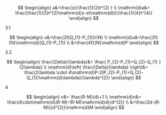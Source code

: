 $$
\begin{align}
a&=\frac{s}{\frac{1}{2}t^{2} } \\
\mathrm{d}a&= \frac{\frac{1}{2}t^{2}\mathrm{d}s-st\mathrm{d}t}{\frac{1}{4}t^{4}}
\end{align}
$$

3.1

$$
\begin{align}
u&=\frac{2f(Q_{1}-P_{1})}{N} \\
\mathrm{d}u&=\frac{2f}{N}\mathrm{d}(Q_{1}-P_{1}) \\
&=\frac{4f}{N}\mathrm{d}P
\end{align}
$$

3.2

$$
\begin{align}
\frac{\Delta}{\lambda}&= \frac{ P_{2}-P_{1}+Q_{2}-Q_{1} }{2\lambda} \\
\mathrm{d}\left( \frac{\Delta}{\lambda} \right)&= \frac{2\lambda \cdot 4\mathrm{d}P-2(P_{2}-P_{1}+Q_{2}-Q_{1})\mathrm{d}\lambda}{\lambda^{2}}
 \end{align}
$$

4

$$
\begin{align}
n&= \frac{R-M}{d}+1 \\
\mathrm{d}n&= \frac{d\cdot\mathrm{d}(R-M)-(R-M)\mathrm{d}d}{d^{2}} \\
&=\frac{2d-(R-M)}{d^{2}}\mathrm{d}M
\end{align}
$$
